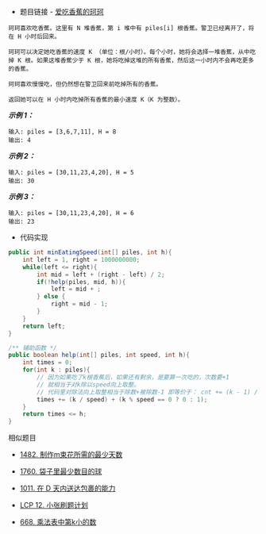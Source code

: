 - 题目链接 - [爱吃香蕉的珂珂](https://leetcode-cn.com/problems/koko-eating-bananas/)

```
珂珂喜欢吃香蕉。这里有 N 堆香蕉，第 i 堆中有 piles[i] 根香蕉。警卫已经离开了，将在 H 小时后回来。

珂珂可以决定她吃香蕉的速度 K （单位：根/小时）。每个小时，她将会选择一堆香蕉，从中吃掉 K 根。如果这堆香蕉少于 K 根，她将吃掉这堆的所有香蕉，然后这一小时内不会再吃更多的香蕉。  

珂珂喜欢慢慢吃，但仍然想在警卫回来前吃掉所有的香蕉。

返回她可以在 H 小时内吃掉所有香蕉的最小速度 K（K 为整数）。
```

***示例 1：***

```
输入: piles = [3,6,7,11], H = 8
输出: 4
```

***示例 2：***

```
输入: piles = [30,11,23,4,20], H = 5
输出: 30
```

***示例 3：***

```
输入: piles = [30,11,23,4,20], H = 6
输出: 23
```

- 代码实现

```java
public int minEatingSpeed(int[] piles, int h){
    int left = 1, right = 1000000000;
    while(left <= right){
        int mid = left + (right - left) / 2;
        if(!help(piles, mid, h)){
            left = mid + ;
        } else {
            right = mid - 1;
        }
    }
    return left;
}

/** 辅助函数 */
public boolean help(int[] piles, int speed, int h){
    int times = 0;
    for(int k : piles){
        // 因为如果吃了k根香蕉后，如果还有剩余，是要算一次吃的，次数要+1
        // 就相当于对k除以speed向上取整。
        // 代码里对除法向上取整相当于除数+被除数-1 即等价于： cnt += (k - 1) / speed + 1;
        times += (k / speed) + (k % speed == 0 ? 0 : 1);
    }
    return times <= h;
}
```



相似题目

- [1482. 制作m束花所需的最少天数](https://leetcode-cn.com/problems/minimum-number-of-days-to-make-m-bouquets/)
- [1760. 袋子里最少数目的球](https://leetcode-cn.com/problems/minimum-limit-of-balls-in-a-bag/)
- [1011. 在 D 天内送达包裹的能力](https://leetcode-cn.com/problems/capacity-to-ship-packages-within-d-days/)
- [LCP 12. 小张刷题计划](https://leetcode-cn.com/problems/xiao-zhang-shua-ti-ji-hua/)

- [668. 乘法表中第k小的数](https://leetcode-cn.com/problems/kth-smallest-number-in-multiplication-table/)